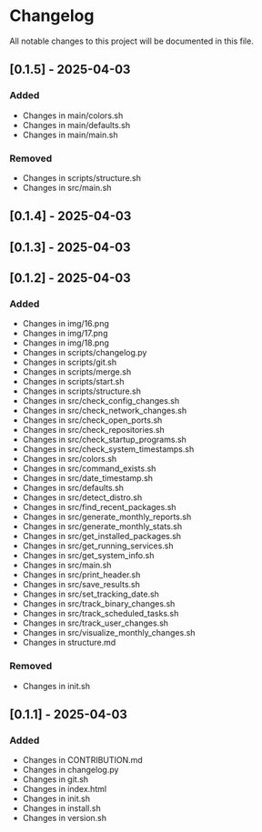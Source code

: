 # Changelog

All notable changes to this project will be documented in this file.

## [0.1.5] - 2025-04-03

### Added
- Changes in main/colors.sh
- Changes in main/defaults.sh
- Changes in main/main.sh

### Removed
- Changes in scripts/structure.sh
- Changes in src/main.sh

## [0.1.4] - 2025-04-03

## [0.1.3] - 2025-04-03

## [0.1.2] - 2025-04-03

### Added
- Changes in img/16.png
- Changes in img/17.png
- Changes in img/18.png
- Changes in scripts/changelog.py
- Changes in scripts/git.sh
- Changes in scripts/merge.sh
- Changes in scripts/start.sh
- Changes in scripts/structure.sh
- Changes in src/check_config_changes.sh
- Changes in src/check_network_changes.sh
- Changes in src/check_open_ports.sh
- Changes in src/check_repositories.sh
- Changes in src/check_startup_programs.sh
- Changes in src/check_system_timestamps.sh
- Changes in src/colors.sh
- Changes in src/command_exists.sh
- Changes in src/date_timestamp.sh
- Changes in src/defaults.sh
- Changes in src/detect_distro.sh
- Changes in src/find_recent_packages.sh
- Changes in src/generate_monthly_reports.sh
- Changes in src/generate_monthly_stats.sh
- Changes in src/get_installed_packages.sh
- Changes in src/get_running_services.sh
- Changes in src/get_system_info.sh
- Changes in src/main.sh
- Changes in src/print_header.sh
- Changes in src/save_results.sh
- Changes in src/set_tracking_date.sh
- Changes in src/track_binary_changes.sh
- Changes in src/track_scheduled_tasks.sh
- Changes in src/track_user_changes.sh
- Changes in src/visualize_monthly_changes.sh
- Changes in structure.md

### Removed
- Changes in init.sh

## [0.1.1] - 2025-04-03

### Added
- Changes in CONTRIBUTION.md
- Changes in changelog.py
- Changes in git.sh
- Changes in index.html
- Changes in init.sh
- Changes in install.sh
- Changes in version.sh

